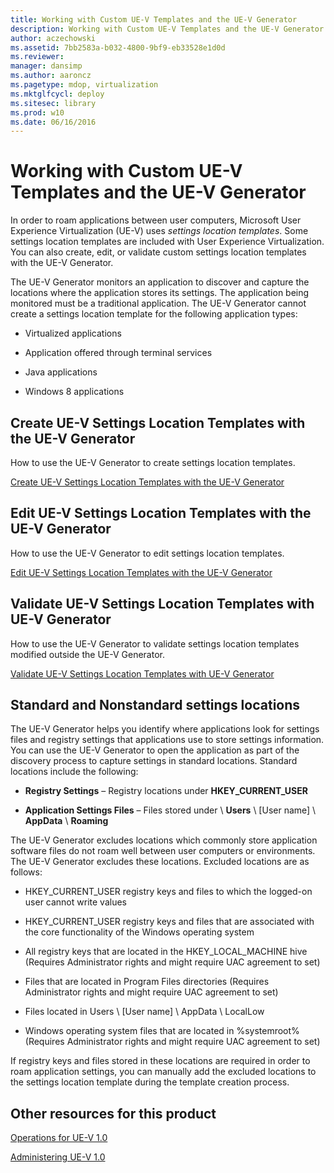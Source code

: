 ```yaml
---
title: Working with Custom UE-V Templates and the UE-V Generator
description: Working with Custom UE-V Templates and the UE-V Generator
author: aczechowski
ms.assetid: 7bb2583a-b032-4800-9bf9-eb33528e1d0d
ms.reviewer: 
manager: dansimp
ms.author: aaroncz
ms.pagetype: mdop, virtualization
ms.mktglfcycl: deploy
ms.sitesec: library
ms.prod: w10
ms.date: 06/16/2016
---
```



# Working with Custom UE-V Templates and the UE-V Generator


In order to roam applications between user computers, Microsoft User Experience Virtualization (UE-V) uses *settings location templates*. Some settings location templates are included with User Experience Virtualization. You can also create, edit, or validate custom settings location templates with the UE-V Generator.

The UE-V Generator monitors an application to discover and capture the locations where the application stores its settings. The application being monitored must be a traditional application. The UE-V Generator cannot create a settings location template for the following application types:

-   Virtualized applications

-   Application offered through terminal services

-   Java applications

-   Windows 8 applications

## Create UE-V Settings Location Templates with the UE-V Generator


How to use the UE-V Generator to create settings location templates.

[Create UE-V Settings Location Templates with the UE-V Generator](create-ue-v-settings-location-templates-with-the-ue-v-generator.md)

## Edit UE-V Settings Location Templates with the UE-V Generator


How to use the UE-V Generator to edit settings location templates.

[Edit UE-V Settings Location Templates with the UE-V Generator](edit-ue-v-settings-location-templates-with-the-ue-v-generator.md)

## Validate UE-V Settings Location Templates with UE-V Generator


How to use the UE-V Generator to validate settings location templates modified outside the UE-V Generator.

[Validate UE-V Settings Location Templates with UE-V Generator](validate-ue-v-settings-location-templates-with-ue-v-generator.md)

## <a href="" id="bkmk-standardnonstandardsettingslocations"></a>Standard and Nonstandard settings locations


The UE-V Generator helps you identify where applications look for settings files and registry settings that applications use to store settings information. You can use the UE-V Generator to open the application as part of the discovery process to capture settings in standard locations. Standard locations include the following:

-   **Registry Settings** – Registry locations under **HKEY\_CURRENT\_USER**

-   **Application Settings Files** – Files stored under \\ **Users** \\ \[User name\] \\ **AppData** \\ **Roaming**

The UE-V Generator excludes locations which commonly store application software files do not roam well between user computers or environments. The UE-V Generator excludes these locations. Excluded locations are as follows:

-   HKEY\_CURRENT\_USER registry keys and files to which the logged-on user cannot write values

-   HKEY\_CURRENT\_USER registry keys and files that are associated with the core functionality of the Windows operating system

-   All registry keys that are located in the HKEY\_LOCAL\_MACHINE hive (Requires Administrator rights and might require UAC agreement to set)

-   Files that are located in Program Files directories (Requires Administrator rights and might require UAC agreement to set)

-   Files located in Users \\ \[User name\] \\ AppData \\ LocalLow

-   Windows operating system files that are located in %systemroot% (Requires Administrator rights and might require UAC agreement to set)

If registry keys and files stored in these locations are required in order to roam application settings, you can manually add the excluded locations to the settings location template during the template creation process.

## Other resources for this product


[Operations for UE-V 1.0](operations-for-ue-v-10.md)

[Administering UE-V 1.0](administering-ue-v-10.md)

 

 





